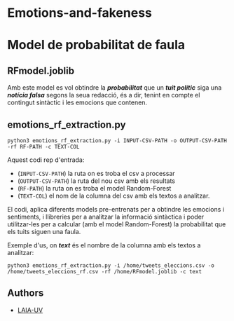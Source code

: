 # Emotions-and-fakeness

# Model de probabilitat de faula

## RFmodel.joblib
Amb este model es vol obtindre la ***probabilitat*** que un ***tuit polític*** siga una ***notícia falsa*** segons la seua redacció, és a dir, tenint en compte el contingut sintàctic i les emocions que contenen.

## emotions_rf_extraction.py
```
python3 emotions_rf_extraction.py -i INPUT-CSV-PATH -o OUTPUT-CSV-PATH -rf RF-PATH -c TEXT-COL
```

Aquest codi rep d'entrada:
- (`INPUT-CSV-PATH`) la ruta on es troba el csv a processar
- (`OUTPUT-CSV-PATH`) la ruta del nou csv amb els resultats
- (`RF-PATH`) la ruta on es troba el model Random-Forest
- (`TEXT-COL`) el nom de la columna del csv amb els textos a analitzar.

El codi, aplica diferents models pre-entrenats per a obtindre les emocions i sentiments, i llibreries per a analitzar la informació sintàctica i poder utilitzar-les per a calcular (amb el model Random-Forest) la probabilitat que els tuits siguen una faula.

Exemple d'us, on ***text*** és el nombre de la columna amb els textos a analitzar:
```
python3 emotions_rf_extraction.py -i /home/tweets_eleccions.csv -o /home/tweets_eleccions_rf.csv -rf /home/RFmodel.joblib -c text
```
## Authors
- [LAIA-UV](https://github.com/Laia-uv)
